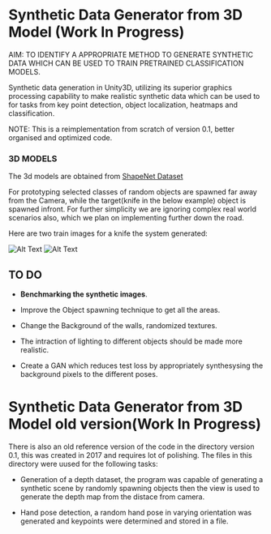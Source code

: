 # Synthetic Data Generator from 3D Model (Work In Progress)

AIM: TO IDENTIFY A APPROPRIATE METHOD TO GENERATE SYNTHETIC DATA WHICH CAN BE USED TO TRAIN PRETRAINED CLASSIFICATION MODELS.

Synthetic data generation in Unity3D, utilizing its superior graphics processing capability to make realistic synthetic data 
which can be used to for tasks from key point detection, object localization, heatmaps and classification.

NOTE: This is a reimplementation from scratch of version 0.1, better organised and optimized code.

### 3D MODELS

The 3d models are obtained from [ShapeNet Dataset](https://www.shapenet.org/)

For prototyping selected classes of random objects are spawned far away from the Camera, while the target(knife in the below example) object is spawned infront. For further simplicity we are ignoring complex real world scenarios also, which we plan on implementing further down the road.

Here are two train images for a knife the system generated:

![Alt Text](https://github.com/Fathaah/SynEnv/blob/master/images/1.PNG)    ![Alt Text](https://github.com/Fathaah/SynEnv/blob/master/images/2.PNG)

## TO DO

* **Benchmarking the synthetic images**.
* Improve the Object spawning technique to get all the areas. 


* Change the Background of the walls, randomized textures.


* The intraction of lighting to different objects should be made more realistic.





* Create a GAN which reduces test loss by appropriately synthesysing the background pixels to the different poses.



# Synthetic Data Generator from 3D Model old version(Work In Progress)

There is also an old reference version of the code in the directory version 0.1, this was created in 2017 and requires lot of polishing. The files in this directory were uused for the following tasks:

* Generation of a depth dataset, the program was capable of generating a synthetic scene by randomly spawning objects then the view is used to generate the depth map from the distace from camera.

* Hand pose detection, a random hand pose in varying orientation was generated and keypoints were determined and stored in a file.


